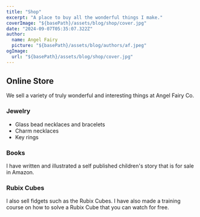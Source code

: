 ```yaml
---
title: "Shop"
excerpt: "A place to buy all the wonderful things I make."
coverImage: "${basePath}/assets/blog/shop/cover.jpg"
date: "2024-09-07T05:35:07.322Z"
author:
  name: Angel Fairy
  picture: "${basePath}/assets/blog/authors/af.jpeg"
ogImage:
  url: "${basePath}/assets/blog/shop/cover.jpg"
---
```


## Online Store

We sell a variety of truly wonderful and interesting things at Angel Fairy Co. 

### Jewelry  

- Glass bead necklaces and bracelets 
- Charm necklaces
- Key rings

### Books

I have written and illustrated a self published children's story that is for sale in Amazon. 

### Rubix Cubes  

I also sell fidgets such as the Rubix Cubes. 
I have also made a training course on how to solve a Rubix Cube that you can watch for free.  

 